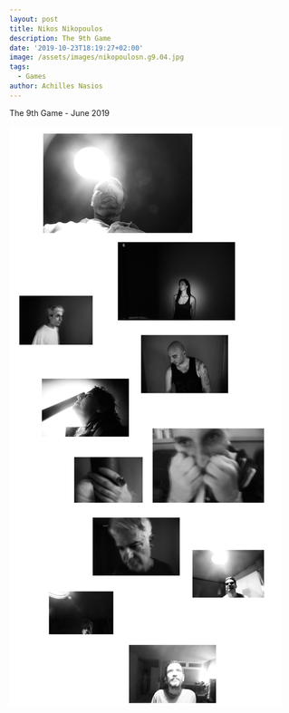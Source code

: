 ```yaml
---
layout: post
title: Nikos Nikopoulos
description: The 9th Game
date: '2019-10-23T18:19:27+02:00'
image: /assets/images/nikopoulosn.g9.04.jpg
tags:
  - Games
author: Achilles Nasios
---
```


The 9th Game - June 2019

![](/assets/images/nikopoulosn_g9_pres.jpg)
